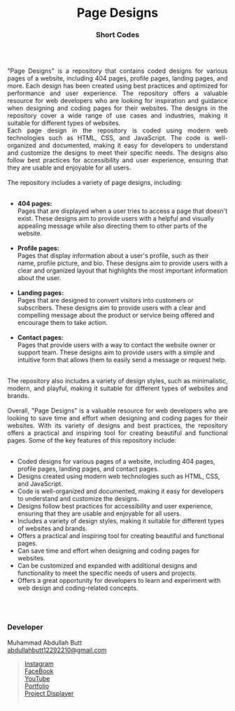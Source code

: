 <h1 align="center">
  Page Designs
</h1>

<h3 align="center">
  Short Codes
</h3>


<br><br>

<p align="justify">
"Page Designs" is a repository that contains coded designs for various pages of a website, including 404 pages, profile pages, landing pages, and more. Each design has been created using best practices and optimized for performance and user experience.
The repository offers a valuable resource for web developers who are looking for inspiration and guidance when designing and coding pages for their websites. The designs in the repository cover a wide range of use cases and industries, making it suitable for different types of websites.<br>
Each page design in the repository is coded using modern web technologies such as HTML, CSS, and JavaScript. The code is well-organized and documented, making it easy for developers to understand and customize the designs to meet their specific needs. The designs also follow best practices for accessibility and user experience, ensuring that they are usable and enjoyable for all users.<br><br>
The repository includes a variety of page designs, including:<br><br>
</p>

- <b>404 pages:</b><br> Pages that are displayed when a user tries to access a page that doesn't exist. These designs aim to provide users with a helpful and visually appealing message while also directing them to other parts of the website.<br><br>
- <b>Profile pages:</b><br> Pages that display information about a user's profile, such as their name, profile picture, and bio. These designs aim to provide users with a clear and organized layout that highlights the most important information about the user.<br><br>
- <b>Landing pages:</b><br> Pages that are designed to convert visitors into customers or subscribers. These designs aim to provide users with a clear and compelling message about the product or service being offered and encourage them to take action.<br><br>
- <b>Contact pages:</b><br> Pages that provide users with a way to contact the website owner or support team. These designs aim to provide users with a simple and intuitive form that allows them to easily send a message or request help.<br><br>
<p align="justify">
The repository also includes a variety of design styles, such as minimalistic, modern, and playful, making it suitable for different types of websites and brands.<br><br>
Overall, "Page Designs" is a valuable resource for web developers who are looking to save time and effort when designing and coding pages for their websites. With its variety of designs and best practices, the repository offers a practical and inspiring tool for creating beautiful and functional pages. Some of the key features of this repository include:<br><br>

- Coded designs for various pages of a website, including 404 pages, profile pages, landing pages, and contact pages.
- Designs created using modern web technologies such as HTML, CSS, and JavaScript.
- Code is well-organized and documented, making it easy for developers to understand and customize the designs.
- Designs follow best practices for accessibility and user experience, ensuring that they are usable and enjoyable for all users.
- Includes a variety of design styles, making it suitable for different types of websites and brands.
- Offers a practical and inspiring tool for creating beautiful and functional pages.
- Can save time and effort when designing and coding pages for websites.
- Can be customized and expanded with additional designs and functionality to meet the specific needs of users and projects.
- Offers a great opportunity for developers to learn and experiment with web design and coding-related concepts.




<br><br>
<!-- ................................................................................................................................. -->


### Developer

Muhammad Abdullah Butt <br>
abdullahbutt12292210@gmail.com <br>
> [Instagram](https://www.instagram.com/abdullah.butt.22/)<br>
> [FaceBook](https://www.facebook.com/profile.php?id=100076291614529)<br>
> [YouTube](https://www.youtube.com/channel/UCnuOFQyMywg-KuoN-lmav1Q)<br>
> [Portfolio](https://rebrand.ly/MuhammadAbdullahButt_MABCORP)<br>
> [Project Displayer]( https://rebrand.ly/ProjectDisplayer_MABCORP)
<br><br>
<!-- ................................................................................................................................. -->






